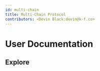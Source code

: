 ```yaml
---
id: multi-chain 
title: Multi-Chain Protocol 
contributors: <Devin Black:devin@k-f.co>
---
```


# User Documentation 

## Explore

